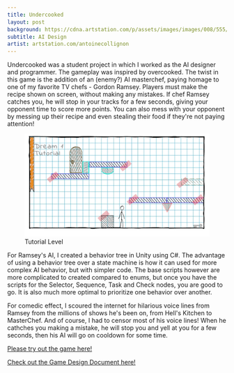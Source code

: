 ```yaml
---
title: Undercooked
layout: post
background: https://cdna.artstation.com/p/assets/images/images/008/555/002/large/antoine-collignon-bigger.jpg
subtitle: AI Design
artist: artstation.com/antoinecollignon
---
```


Undercooked was a student project in which I worked as the AI designer and programmer. The gameplay was inspired by overcooked. The twist in this game is the addition of an (enemy?) AI masterchef, paying homage to one of my favorite TV chefs - Gordon Ramsey. Players must make the recipe shown on screen, without making any mistakes. If chef Ramsey catches you, he will stop in your tracks for a few seconds, giving your opponent time to score more points. You can also mess with your opponent by messing up their recipe and even stealing their food if they're not paying attention!
<figure>
  <img src="/img/TCoSP.png" alt="Tutorial" width="800">
  <figcaption>Tutorial Level</figcaption>
</figure>
For Ramsey's AI, I created a behavior tree in Unity using C#. The advantage of using a behavior tree over a state machine is how it can used for more complex AI behavior, but with simpler code. The base scripts however are more complicated to created compared to enums, but once you have the scripts for the Selector, Sequence, Task and Check nodes, you are good to go. It is also much more optimal to prioritize one behavior over another.
<p>
For comedic effect, I scoured the internet for hilarious voice lines from Ramsey from the millions of shows he's been on, from Hell's Kitchen to MasterChef. And of course, I had to censor most of his voice lines! When he cathches you making a mistake, he will stop you and yell at you for a few seconds, then his AI will go on cooldown for some time.
</p>
<p>
 <a href="https://tomblack.itch.io/chroniclesofstickypete" target="_blank">Please try out the game here!</a>
 </p>
 <p>
 <a href="https://docs.google.com/document/d/1Ut-r1nERe2-Njsdsv3ahboaLMFccejxzuX55LbY6WnA/edit?tab=t.0#heading=h.ttg9rgu8m2bj" target="_blank">Check out the Game Design Document here!</a>
 </p>